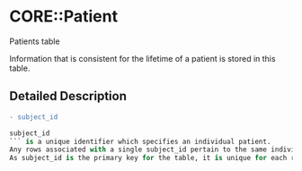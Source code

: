 # CORE::Patient

Patients table


Information that is consistent for the lifetime of a patient is stored in this table.

## Detailed Description

```diff
- subject_id
```

```python
subject_id
``` is a unique identifier which specifies an individual patient. 
Any rows associated with a single subject_id pertain to the same individual. 
As subject_id is the primary key for the table, it is unique for each row.


